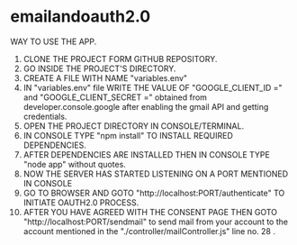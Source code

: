 # emailandoauth2.0

WAY TO USE THE APP.

1. CLONE THE PROJECT FORM GITHUB REPOSITORY.
2. GO INSIDE THE PROJECT'S DIRECTORY.
3. CREATE A FILE WITH NAME "variables.env"
4. IN "variables.env" file WRITE THE VALUE OF
   "GOOGLE_CLIENT_ID =" and "GOOGLE_CLIENT_SECRET ="  obtained from developer.console.google
   after enabling the gmail API and getting credentials.
5. OPEN THE PROJECT DIRECTORY IN CONSOLE/TERMINAL.
6. IN CONSOLE TYPE "npm install" TO INSTALL REQUIRED DEPENDENCIES.
7. AFTER DEPENDENCIES ARE INSTALLED THEN IN CONSOLE TYPE "node app" without quotes.
8. NOW THE SERVER HAS STARTED LISTENING ON A PORT MENTIONED IN CONSOLE
9. GO TO BROWSER AND GOTO "http://localhost:PORT/authenticate" TO INITIATE OAUTH2.0 PROCESS.
10. AFTER YOU HAVE AGREED WITH THE CONSENT PAGE THEN GOTO "http://localhost:PORT/sendmail" to send mail
   from your account to the account mentioned in the "./controller/mailController.js" line no. 28 .
